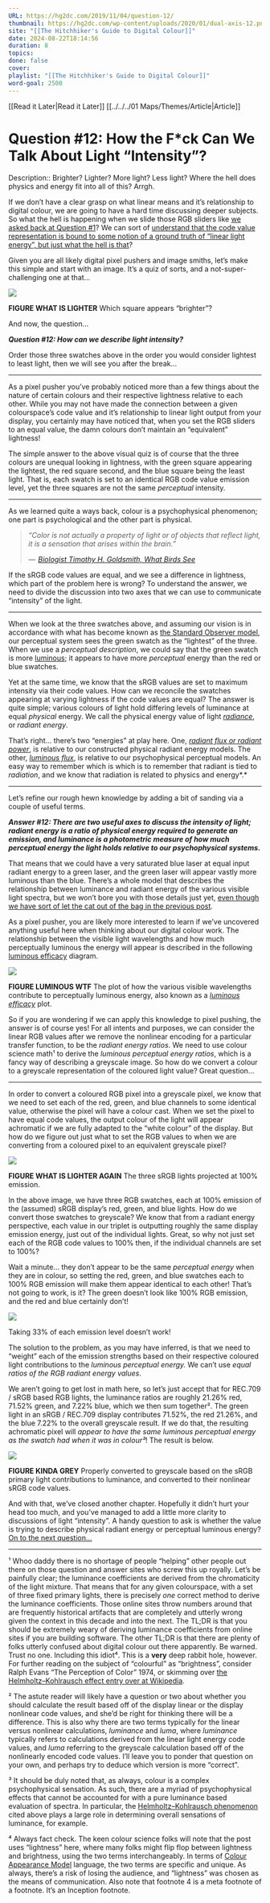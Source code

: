 ```yaml
---
URL: https://hg2dc.com/2019/11/04/question-12/
thumbnail: https://hg2dc.com/wp-content/uploads/2020/01/dual-axis-12.png
site: "[[The Hitchhiker's Guide to Digital Colour]]"
date: 2024-08-22T18:14:56
duration: 8
topics: 
done: false
cover: 
playlist: "[[The Hitchhiker's Guide to Digital Colour]]"
word-goal: 2500
---
```

[[Read it Later|Read it Later]] [[../../../01 Maps/Themes/Article|Article]] 
# Question #12: How the F*ck Can We Talk About Light “Intensity”?

Description:: Brighter? Lighter? More light? Less light? Where the hell does physics and energy fit into all of this? Arrgh.

If we don’t have a clear grasp on what linear means and it’s relationship to digital colour, we are going to have a hard time discussing deeper subjects. So what the hell is happening when we slide those RGB sliders like [we asked back at Question #1](https://hg2dc.com/question-1/)? We can sort of [understand that the code value representation is bound to some notion of a ground truth of “linear light energy”, but just what the hell is that](https://hg2dc.com/question-6/)?

Given you are all likely digital pixel pushers and image smiths, let’s make this simple and start with an image. It’s a quiz of sorts, and a not-super-challenging one at that…

![](https://hg2dc.com/wp-content/uploads/2019/11/3bfc5-1ciubudgzubbeqcolkltnea.png)

**FIGURE WHAT IS LIGHTER** Which square appears “brighter”?

And now, the question…

***Question #12: How can we describe light intensity?***

Order those three swatches above in the order you would consider lightest to least light, then we will see you after the break…

---

As a pixel pusher you’ve probably noticed more than a few things about the nature of certain colours and their respective lightness relative to each other. While you may not have made the connection between a given colourspace’s code value and it’s relationship to linear light output from your display, you certainly may have noticed that, when you set the RGB sliders to an equal value, the damn colours don’t maintain an “equivalent” lightness!

The simple answer to the above visual quiz is of course that the three colours are unequal looking in lightness, with the green square appearing the lightest, the red square second, and the blue square being the least light. That is, each swatch is set to an identical RGB code value emission level, yet the three squares are not the same *perceptual* intensity.

---

As we learned quite a ways back, colour is a psychophysical phenomenon; one part is psychological and the other part is physical.

> *“Color is not actually a property of light or of objects that reflect light, it is a sensation that arises within the brain.”* 
> 
> *—  [Biologist Timothy H. Goldsmith, What Birds See](https://www.scientificamerican.com/article/what-birds-see/)*

If the sRGB code values are equal, and we see a difference in lightness, which part of the problem here is wrong? To understand the answer, we need to divide the discussion into two axes that we can use to communicate “intensity” of the light.

---

When we look at the three swatches above, and assuming our vision is in accordance with what has become known as [the Standard Observer model](http://cie.co.at/eilvterm/17-23-048), our perceptual system sees the green swatch as the “lightest” of the three. When we use a *perceptual description*, we could say that the green swatch is more [luminous](http://cie.co.at/eilvterm/17-21-039); it appears to have more *perceptual* energy than the red or blue swatches.

Yet at the same time, we know that the sRGB values are set to maximum intensity via their code values. How can we reconcile the swatches appearing at varying lightness if the code values are equal? The answer is quite simple; various colours of light hold differing levels of luminance at equal *physical* energy. We call the physical energy value of light [*radiance*](http://cie.co.at/eilvterm/17-21-049), or *radiant energy*.

That’s right… there’s two “energies” at play here. One, [*radiant flux or radiant power*](http://cie.co.at/eilvterm/17-21-038), is relative to our constructed physical radiant energy models. The other, [*luminous flux*](http://cie.co.at/eilvterm/17-21-039), is relative to our psychophysical perceptual models. An easy way to remember which is which is to remember that radiant is tied to *radiation*, and we know that radiation is related to physics and energy*.*

---

Let’s refine our rough hewn knowledge by adding a bit of sanding via a couple of useful terms.

***Answer #12: There are two useful axes to discuss the intensity of light; radiant energy is a ratio of physical energy required to generate an emission, and luminance is a photometric measure of how much perceptual energy the light holds relative to our psychophysical systems.***

That means that we could have a very saturated blue laser at equal input radiant energy to a green laser, and the green laser will appear vastly more luminous than the blue. There’s a whole model that describes the relationship between luminance and radiant energy of the various visible light spectra, but we won’t bore you with those details just yet, [even though we have sort of let the cat out of the bag in the previous post](https://hg2dc.com/question-11/).

As a pixel pusher, you are likely more interested to learn if we’ve uncovered anything useful here when thinking about our digital colour work. The relationship between the visible light wavelengths and how much perceptually luminous the energy will appear is described in the following [luminous efficacy](http://cie.co.at/eilvterm/17-21-035) diagram.

![](https://hg2dc.com/wp-content/uploads/2020/01/luminous-efficacy.png?w=640)

**FIGURE LUMINOUS WTF** The plot of how the various visible wavelengths contribute to perceptually luminous energy, also known as a *[luminous efficacy](http://cie.co.at/eilvterm/17-21-035)* plot.

So if you are wondering if we can apply this knowledge to pixel pushing, the answer is of course yes! For all intents and purposes, we can consider the linear RGB values after we remove the nonlinear encoding for a particular transfer function, to be the *radiant energy ratios*. We need to use colour science math¹ to derive the *luminous perceptual energy ratios*, which is a fancy way of describing a greyscale image. So how do we convert a colour to a greyscale representation of the coloured light value? Great question…

---

In order to convert a coloured RGB pixel into a greyscale pixel, we know that we need to set each of the red, green, and blue channels to some identical value, otherwise the pixel will have a colour cast. When we set the pixel to have equal code values, the output colour of the light will appear achromatic if we are fully adapted to the “white colour” of the display. But how do we figure out just what to set the RGB values to when we are converting from a coloured pixel to an equivalent greyscale pixel?

![](https://hg2dc.com/wp-content/uploads/2019/11/3bfc5-1ciubudgzubbeqcolkltnea.png?w=580)

**FIGURE WHAT IS LIGHTER AGAIN** The three sRGB lights projected at 100% emission.

In the above image, we have three RGB swatches, each at 100% emission of the (assumed) sRGB display’s red, green, and blue lights. How do we convert those swatches to greyscale? We know that from a radiant energy perspective, each value in our triplet is outputting roughly the same display emission energy, just out of the individual lights. Great, so why not just set each of the RGB code values to 100% then, if the individual channels are set to 100%?

Wait a minute… they don’t appear to be the same *perceptual energy* when they are in colour, so setting the red, green, and blue swatches each to 100% RGB emission will make them appear identical to each other! That’s not going to work, is it? The green doesn’t look like 100% RGB emission, and the red and blue certainly don’t!

![](https://hg2dc.com/wp-content/uploads/2020/01/greyscale-overlay-wrong.png?w=1000)

Taking 33% of each emission level doesn’t work!

The solution to the problem, as you may have inferred, is that we need to “weight” each of the emission strengths based on their respective coloured light contributions to the *luminous perceptual energy.* We can’t use *equal ratios of the RGB radiant energy values*.

We aren’t going to get lost in math here, so let’s just accept that for REC.709 / sRGB based RGB lights, the luminance ratios are roughly 21.26% red, 71.52% green, and 7.22% blue, which we then sum together². The green light in an sRGB / REC.709 display contributes 71.52%, the red 21.26%, and the blue 7.22% to the overall greyscale result. If we do that, the resulting achromatic pixel will *appear to have the same luminous perceptual energy as the swatch had when it was in colour³*! The result is below.

![](https://hg2dc.com/wp-content/uploads/2020/01/greyscale-overlay.png?w=1000)

**FIGURE KINDA GREY** Properly converted to greyscale based on the sRGB primary light contributions to luminance, and converted to their nonlinear sRGB code values.

And with that, we’ve closed another chapter. Hopefully it didn’t hurt your head too much, and you’ve managed to add a little more clarity to discussions of light “intensity”. A handy question to ask is whether the value is trying to describe physical radiant energy or perceptual luminous energy? [On to the next question…](https://hg2dc.com/question-13/)

---

¹ Whoo daddy there is no shortage of people “helping” other people out there on those question and answer sites who screw this up royally. Let’s be painfully clear; the luminance coefficients are derived from the chromaticity of the light mixture. That means that for any given colourspace, with a set of three fixed primary lights, there is precisely *one* correct method to derive the luminance coefficients. Those online sites throw numbers around that are frequently historical artifacts that are completely and utterly wrong given the context in this decade and into the next. The TL;DR is that you should be extremely weary of deriving luminance coefficients from online sites if you are building software. The other TL;DR is that there are plenty of folks utterly confused about digital colour out there apparently. Be warned. Trust no one. Including this idiot⁴. This is a **very** deep rabbit hole, however. For further reading on the subject of “colourful” as “brightness”, consider Ralph Evans “The Perception of Color” 1974, or skimming over [the Helmholtz–Kohlrausch effect entry over at Wikipedia](https://en.wikipedia.org/wiki/Helmholtz%E2%80%93Kohlrausch_effect).

² The astute reader will likely have a question or two about whether you should calculate the result based off of the display linear or the display nonlinear code values, and she’d be right for thinking there will be a difference. This is also why there are two terms typically for the linear versus nonlinear calculations, *luminance* and *luma*, where *luminance* typically refers to calculations derived from the linear light energy code values, and *luma* referring to the greyscale calculation based off of the nonlinearly encoded code values. I’ll leave you to ponder that question on your own, and perhaps try to deduce which version is more “correct”.

³ It should be duly noted that, as always, colour is a complex psychophysical sensation. As such, there are a myriad of psychophysical effects that cannot be accounted for with a pure luminance based evaluation of spectra. In particular, the [Helmholtz–Kohlrausch phenomenon](http://cie.co.at/eilvterm/17-22-066) cited above plays a large role in determining overall sensations of luminance, for example.

⁴ Always fact check. The keen colour science folks will note that the post uses “lightness” here, where many folks might flip flop between lightness and brightness, using the two terms interchangeably. In terms of [Colour Appearance Model](http://eilv.cie.co.at/term/200) language, the two terms are specific and unique. As always, there’s a risk of losing the audience, and “lightness” was chosen as the means of communication. Also note that footnote 4 is a meta footnote of a footnote. It’s an Inception footnote.

